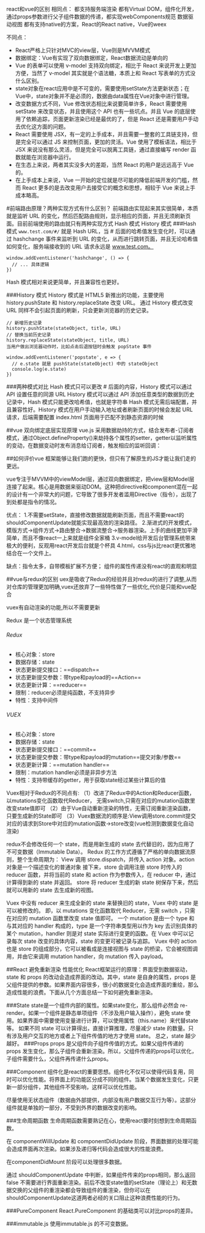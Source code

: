 react和vue的区别
相同点：
都支持服务端渲染
都有Virtual DOM，组件化开发，通过props参数进行父子组件数据的传递，都实现webComponents规范
数据驱动视图
都有支持native的方案，React的React native，Vue的weex

不同点：
* React严格上只针对MVC的view层，Vue则是MVVM模式
* 数据绑定：Vue有实现了双向数据绑定，React数据流动是单向的
* Vue 的表单可以使用 v-model 支持双向绑定，相比于 React 来说开发上更加方便，当然了 v-model 其实就是个语法糖，本质上和 React 写表单的方式没什么区别。
* state对象在react应用中是不可变的，需要使用setState方法更新状态；在Vue中，state对象并不是必须的，数据由data属性在Vue对象中进行管理。
* 改变数据方式不同，Vue 修改状态相比来说要简单许多，React 需要使用 setState 来改变状态，并且使用这个 API 也有一些坑点。并且 Vue 的底层使用了依赖追踪，页面更新渲染已经是最优的了，但是 React 还是需要用户手动去优化这方面的问题。
* React 需要使用 JSX，有一定的上手成本，并且需要一整套的工具链支持，但是完全可以通过 JS 来控制页面，更加的灵活。Vue 使用了模板语法，相比于 JSX 来说没有那么灵活，但是完全可以脱离工具链，通过直接编写 render 函数就能在浏览器中运行。
* 在生态上来说，两者其实没多大的差距，当然 React 的用户是远远高于 Vue 的。
* 在上手成本上来说，Vue 一开始的定位就是尽可能的降低前端开发的门槛，然而 React 更多的是去改变用户去接受它的概念和思想，相较于 Vue 来说上手成本略高。

#前端路由原理？两种实现方式有什么区别？
前端路由实现起来其实很简单，本质就是监听 URL 的变化，然后匹配路由规则，显示相应的页面，并且无须刷新页面。目前前端使用的路由就只有两种实现方式 Hash 模式   History 模式
###Hash 模式
`www.test.com/#/` 就是 Hash URL，当 # 后面的哈希值发生变化时，可以通过 hashchange 事件来监听到 URL 的变化，从而进行跳转页面，并且无论哈希值如何变化，服务端接收到的 URL 请求永远是 www.test.com。

    window.addEventListener('hashchange', () => {
      // ... 具体逻辑
    })
Hash 模式相对来说更简单，并且兼容性也更好。

###History 模式
History 模式是 HTML5 新推出的功能，主要使用 history.pushState 和 history.replaceState 改变 URL。
通过 History 模式改变 URL 同样不会引起页面的刷新，只会更新浏览器的历史记录。

    // 新增历史记录
    history.pushState(stateObject, title, URL)
    // 替换当前历史记录
    history.replaceState(stateObject, title, URL)
    当用户做出浏览器动作时，比如点击后退按钮时会触发 popState 事件
    
    window.addEventListener('popstate', e => {
      // e.state 就是 pushState(stateObject) 中的 stateObject
      console.log(e.state)
    })

###两种模式对比
Hash 模式只可以更改 # 后面的内容，History 模式可以通过 API 设置任意的同源 URL
History 模式可以通过 API 添加任意类型的数据到历史记录中，Hash 模式只能更改哈希值，也就是字符串
Hash 模式无需后端配置，并且兼容性好。History 模式在用户手动输入地址或者刷新页面的时候会发起 URL 请求，后端需要配置 index.html 页面用于匹配不到静态资源的时候

##vue 双向绑定底层实现原理
vue.js 采用数据劫持的方式，结合发布者-订阅者模式，通过Object.defineProperty()来劫持各个属性的setter，getter以监听属性的变动，在数据变动时发布消息给订阅者，触发相应的监听回调：

##如何评价vue
框架能够让我们跑的更快，但只有了解原生的JS才能让我们走的更远。
 
vue专注于MVVM中的viewModel层，通过双向数据绑定，把view层和Model层连接了起来。核心是用数据来驱动DOM。这种把directive和component混在一起的设计有一个非常大的问题，它导致了很多开发者滥用Directive（指令），出现了到处都是指令的情况。
 
优点： 1.不需要setState，直接修改数据就能刷新页面，而且不需要react的shouldComponentUpdate就能实现最高效的渲染路径。 2.渐进式的开发模式，模版方式->组件方式->路由整合->数据流整合->服务器渲染。上手的曲线更加平滑简单，而且不像react一上来就是组件全家桶 3.v-model给开发后台管理系统带来极大的便利，反观用react开发后台就是个杯具 4.html，css与js比react更优雅地结合在一个文件上。
 
缺点：指令太多，自带模板扩展不方便； 组件的属性传递没有react的直观和明显

##vue与redux的区别
uex是吸收了Redux的经验并且对redux的进行了调整,从而对仓库的管理更加明确,vuex还放弃了一些特性做了一些优化,代价是只能和vue配合

vuex有自动渲染的功能,所以不需要更新

Redux 是一个状态管理系统

###### Redux
- 核心对象：store
- 数据存储：state
- 状态更新提交接口：==dispatch==
- 状态更新提交参数：带type和payload的==Action==
- 状态更新计算：==reducer==
- 限制：reducer必须是纯函数，不支持异步
- 特性：支持中间件

###### VUEX
- 核心对象：store
- 数据存储：state
- 状态更新提交接口：==commit==
- 状态更新提交参数：带type和payload的mutation==提交对象/参数==
- 状态更新计算：==mutation handler==
- 限制：mutation handler必须是非异步方法
- 特性：支持带缓存的getter，用于获取state经过某些计算后的值

Vuex相对于Redux的不同点有:
（1）改进了Redux中的Action和Reducer函数，以mutations变化函数取代Reducer，
无需switch,只需在对应的mutation函数里改变state值即可
（2）由于Vue自动重新渲染的特性，无需订阅重新渲染函数，只要生成新的State即可
（3）Vuex数据流的顺序是:View调用store.commit提交对应的请求到Store中对应的mutation函数->store改变(vue检测到数据变化自动渲染)


redux不会修改任何一个 state，而是用新生成的 state 去代替旧的，因为应用了不可变数据（Immutable Data）。
Redux 的工作方式遵循了严格的单向数据流原则，整个生命周期为：
View 调用 store.dispatch，并传入 action 对象。action 对象是一个描述变化的普通对象
接下来，store 会调用注册 store 时传入的 reducer 函数，并将当前的 state 和 action 作为参数传入，在 reducer 中，通过计算得到新的 state 并返回。
store 将 reducer 生成的新 state 树保存下来，然后就可以用新的 state 去生成新的视图。

Vuex 中没有 reducer 来生成全新的 state 来替换旧的 state，Vuex 中的 state 是可以被修改的。
即，以 mutations 变化函数取代 Reducer，无需 switch ，只需在对应的 mutation 函数里改变 state 值即可。
一个 mutation 是由一个 type 和与其对应的 handler 构成的，type 是一个字符串类型用以作为 key 去识别具体的某个 mutation，handler 则是对 state 实际进行变更的函数。
​ 在 Vuex 中可以记录每次 state 改变的具体内容，state 的变更可被记录与追踪。
Vuex 中的 action 也是 store 的组成部分，它可以被看成是连接视图与 state 的桥梁，它会被视图调用，并由它来调用 mutation handler，向 mutation 传入 payload。

##React 避免重新渲染 性能优化
React框架运行的原理：界面受到数据驱动，state 和 props 的改动会造成界面的改动。其中，state 是自身的属性，props 是父组件提供的参数。如果界面内容很多，很小的数据变化会造成界面的重绘，那么造成性能的浪费。下面从几个方面总结一下如何避免重新渲染。

###State
state是一个组件内部的属性。如果state变化，那么组件必然会 re-render。如果一个组件是静态单项组件（不涉及用户输入操作），避免 state 使用。如果界面中需要使用变量进行计算，可以使用属性（this.name）来代替state等。
如果不同 state 可以计算得出，直接计算推理，尽量减少 state 的数量。只有涉及用户交互的地方或者上下组件传值的地方才使用 state。
总之，state 越少越好。
###Props
props 是父组件向子组件传值的方式。如果父组件传递的 props 发生变化，那么子组件会重新渲染。所以，父组件传递的props可以优化，子组件需要什么，父组件再传递什么props。

###Component
组件化是react的重要思想。组件化不仅可以使得代码复用，同时可以优化性能。将界面上的功能区分成不同的组件。当某个数据发生变化，只更新一部分组件，其他组件不受影响，这样可以优化性能。

尽量使用无状态组件（数据由外部提供，内部没有用户数据交互行为等）。这部分组件就是单独的一部分，不受到外界的数据改变的影响。

###生命周期函数
生命周期函数需要熟记在心，使用react要时刻想到生命周期函数。

在 componentWillUpdate 和 componentDidUpdate 阶段，界面数据的处理可能会造成界面再次渲染。如果涉及递归等代码会造成很大的性能浪费。

在componentDidMount 阶段可以处理很多数据。

通过 shouldComponentUpdate 中判断，如果组件传来的props相同，那么返回 false 不需要进行界面重新渲染。前后不改变state值的setState（理论上）和无数据交换的父组件的重渲染都会导致组件的重渲染，但你可以在shouldComponentUpdate这道两者必经的关口阻止这种浪费性能的行为。

###PureComponent
 React.PureComponent 的基础类可以对比props的差异。

###immutable.js
使用immutable.js 的不可变数据。
